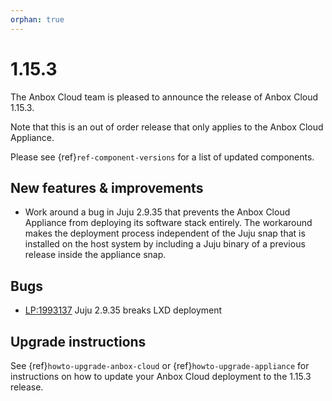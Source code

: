 ```yaml
---
orphan: true
---
```

# 1.15.3

The Anbox Cloud team is pleased to announce the release of Anbox Cloud 1.15.3.

Note that this is an out of order release that only applies to the Anbox Cloud Appliance.

Please see {ref}`ref-component-versions` for a list of updated components.

## New features & improvements

* Work around a bug in Juju 2.9.35 that prevents the Anbox Cloud Appliance from deploying its software stack entirely. The workaround makes the deployment process independent of the Juju snap that is installed on the host system by including a Juju binary of a previous release inside the appliance snap.

## Bugs

* [LP:1993137](https://bugs.launchpad.net/juju/+bug/1993137) Juju 2.9.35 breaks LXD deployment

## Upgrade instructions

See {ref}`howto-upgrade-anbox-cloud` or {ref}`howto-upgrade-appliance` for instructions on how to update your Anbox Cloud deployment to the 1.15.3 release.
